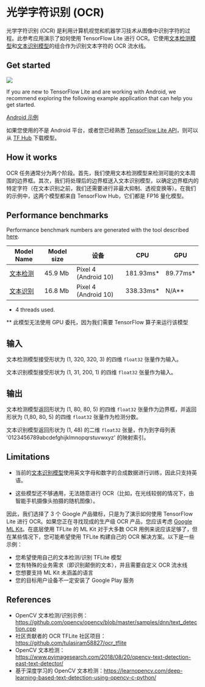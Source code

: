 # 光学字符识别 (OCR)

光学字符识别 (OCR) 是利用计算机视觉和机器学习技术从图像中识别字符的过程。此参考应用演示了如何使用 TensorFlow Lite 进行 OCR。它使用[文本检测模型](https://tfhub.dev/sayakpaul/lite-model/east-text-detector/fp16/1)和[文本识别模型](https://tfhub.dev/tulasiram58827/lite-model/keras-ocr/float16/2)的组合作为识别文本字符的 OCR 流水线。

## Get started

<img src="images/screenshot.gif" class="attempt-right" style="max-width: 300px">

If you are new to TensorFlow Lite and are working with Android, we recommend exploring the following example application that can help you get started.

<a class="button button-primary" href="https://github.com/tensorflow/examples/tree/master/lite/examples/optical_character_recognition/android">Android 示例</a>

如果您使用的不是 Android 平台，或者您已经熟悉 [TensorFlow Lite API](https://www.tensorflow.org/api_docs/python/tf/lite)，则可以从 [TF Hub](https://tfhub.dev/) 下载模型。

## How it works

OCR 任务通常分为两个阶段。首先，我们使用文本检测模型来检测可能的文本周围的边界框。其次，我们将处理后的边界框送入文本识别模型，以确定边界框内的特定字符（在文本识别之前，我们还需要进行非最大抑制、透视变换等）。在我们的示例中，这两个模型都来自 TensorFlow Hub，它们都是 FP16 量化模型。

## Performance benchmarks

Performance benchmark numbers are generated with the tool described [here](https://www.tensorflow.org/lite/performance/benchmarks).

<table>
  <thead>
    <tr>
      <th>Model Name</th>
      <th>Model size </th>
      <th>设备</th>
      <th>CPU</th>
      <th>GPU</th>
    </tr>
  </thead>
  <tr>
    <td>       <a href="https://tfhub.dev/sayakpaul/lite-model/east-text-detector/fp16/1">文本检测</a>
</td>
    <td>45.9 Mb</td>
     <td>Pixel 4 (Android 10)</td>
     <td>181.93ms*</td>
     <td>89.77ms*</td>
  </tr>
  <tr>
    <td>       <a href="https://tfhub.dev/tulasiram58827/lite-model/keras-ocr/float16/2">文本识别</a>
</td>
    <td>16.8 Mb</td>
     <td>Pixel 4 (Android 10)</td>
     <td>338.33ms*</td>
     <td>N/A**</td>
  </tr>
</table>

* 4 threads used.

** 此模型无法使用 GPU 委托，因为我们需要 TensorFlow 算子来运行该模型

## 输入

文本检测模型接受形状为 (1, 320, 320, 3) 的四维 `float32` 张量作为输入。

文本识别模型接受形状为 (1, 31, 200, 1) 的四维 `float32` 张量作为输入。

## 输出

文本检测模型返回形状为 (1, 80, 80, 5) 的四维 `float32` 张量作为边界框，并返回形状为 (1,80, 80, 5) 的四维 `float32` 张量作为检测分数。

文本识别模型返回形状为 (1, 48) 的二维 `float32` 张量，作为到字母列表 '0123456789abcdefghijklmnopqrstuvwxyz' 的映射索引。

## Limitations

- 当前的[文本识别模型](https://tfhub.dev/tulasiram58827/lite-model/keras-ocr/float16/2)使用英文字母和数字的合成数据进行训练，因此只支持英语。

- 这些模型还不够通用，无法随意进行 OCR（比如，在光线较弱的情况下，由智能手机摄像头拍摄的随机图像）。

因此，我们选择了 3 个 Google 产品徽标，只是为了演示如何使用 TensorFlow Lite 进行 OCR。如果您正在寻找现成的生产级 OCR 产品，您应该考虑 [Google ML Kit](https://developers.google.com/ml-kit/vision/text-recognition)。在底层使用 TFLite 的 ML Kit 对于大多数 OCR 用例来说应该足够了，但在某些情况下，您可能希望使用 TFLite 构建自己的 OCR 解决方案。以下是一些示例：

- 您希望使用自己的文本检测/识别 TFLite 模型
- 您有特殊的业务需求（即识别颠倒的文本），并且需要自定义 OCR 流水线
- 您想要支持 ML Kit 未涵盖的语言
- 您的目标用户设备不一定安装了 Google Play 服务

## References

- OpenCV 文本检测/识别示例：https://github.com/opencv/opencv/blob/master/samples/dnn/text_detection.cpp
- 社区贡献者的 OCR TFLite 社区项目：<br>https://github.com/tulasiram58827/ocr_tflite
- OpenCV 文本检测：https://www.pyimagesearch.com/2018/08/20/opencv-text-detection-east-text-detector/
- 基于深度学习的 OpenCV 文本检测：https://learnopencv.com/deep-learning-based-text-detection-using-opencv-c-python/
